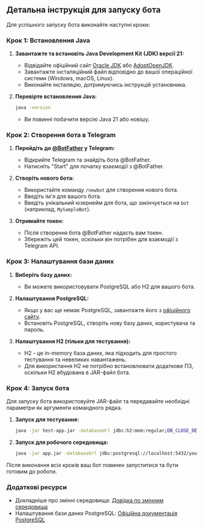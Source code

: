 ## Детальна інструкція для запуску бота

Для успішного запуску бота виконайте наступні кроки:

### Крок 1: Встановлення Java

1. **Завантажте та встановіть Java Development Kit (JDK) версії 21:**
    - Відвідайте офіційний сайт [Oracle JDK](https://www.oracle.com/java/technologies/javase/jdk21-archive-downloads.html) або [AdoptOpenJDK](https://adoptium.net/temurin/releases/).
    - Завантажте інсталяційний файл відповідно до вашої операційної системи (Windows, macOS, Linux).
    - Виконайте інсталяцію, дотримуючись інструкцій установника.

2. **Перевірте встановлення Java:**
    ```bash
    java -version
    ```
    - Ви повинні побачити версію Java 21 або новішу.

### Крок 2: Створення бота в Telegram

1. **Перейдіть до [@BotFather](https://t.me/BotFather) у Telegram:**
    - Відкрийте Telegram та знайдіть бота @BotFather.
    - Натисніть "Start" для початку взаємодії з @BotFather.

2. **Створіть нового бота:**
    - Використайте команду `/newbot` для створення нового бота.
    - Введіть ім'я для вашого бота.
    - Введіть унікальний юзернейм для бота, що закінчується на `bot` (наприклад, `MySampleBot`).

3. **Отримайте токен:**
    - Після створення бота @BotFather надасть вам токен.
    - Збережіть цей токен, оскільки він потрібен для взаємодії з Telegram API.

### Крок 3: Налаштування бази даних

1. **Виберіть базу даних:**
    - Ви можете використовувати PostgreSQL або H2 для вашого бота.

2. **Налаштування PostgreSQL:**
    - Якщо у вас ще немає PostgreSQL, завантажте його з [офіційного сайту](https://www.postgresql.org/download/).
    - Встановіть PostgreSQL, створіть нову базу даних, користувача та пароль.

3. **Налаштування H2 (тільки для тестування):**
    - H2 - це in-memory база даних, яка підходить для простого тестування та невеликих навантажень.
    - Для використання H2 не потрібно встановлювати додаткове ПЗ, оскільки H2 вбудована в JAR-файл бота.

### Крок 4: Запуск бота

Для запуску бота використовуйте JAR-файл та передавайте необхідні параметри як аргументи командного рядка.

1. **Запуск для тестування:**
    ```bash
    java -jar test-app.jar -databaseUrl jdbc:h2:mem:regular;DB_CLOSE_DELAY=-1; -databaseUser user -databasePassword password -token ваш_токен_бота
    ```

2. **Запуск для робочого середовища:**
    ```bash
    java -jar app.jar -databaseUrl jdbc:postgresql://localhost:5432/yourdatabase -databaseUser your_db_user -databasePassword your_db_password -token ваш_токен_бота
    ```

Після виконання всіх кроків ваш бот повинен запуститися та бути готовим до роботи.

### Додаткові ресурси

- Докладніше про змінні середовища: [Довідка по змінним середовища](https://www.twilio.com/docs/glossary/what-is-an-environment-variable)
- Налаштування бази даних PostgreSQL: [Офіційна документація PostgreSQL](https://www.postgresql.org/docs/)

